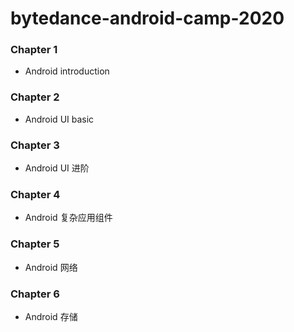 # bytedance-android-camp-2020
### Chapter 1
- Android introduction

### Chapter 2
- Android UI basic

### Chapter 3
- Android UI 进阶

### Chapter 4
- Android 复杂应用组件

### Chapter 5
- Android 网络

### Chapter 6
- Android 存储
